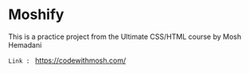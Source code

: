 # Moshify

This is a practice project from the Ultimate CSS/HTML  course by Mosh Hemadani 

`Link : ` https://codewithmosh.com/

